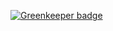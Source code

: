 
[![Greenkeeper badge](https://badges.greenkeeper.io/CheshireSwift/cardbot.svg)](https://greenkeeper.io/)
